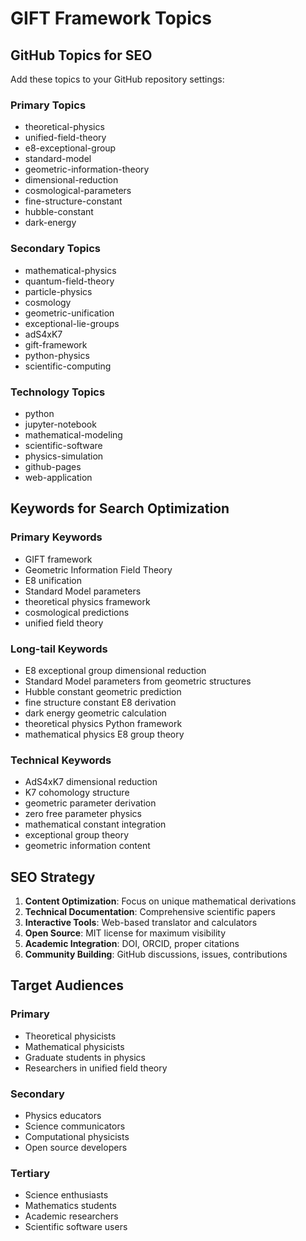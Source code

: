 # GIFT Framework Topics

## GitHub Topics for SEO

Add these topics to your GitHub repository settings:

### Primary Topics
- theoretical-physics
- unified-field-theory
- e8-exceptional-group
- standard-model
- geometric-information-theory
- dimensional-reduction
- cosmological-parameters
- fine-structure-constant
- hubble-constant
- dark-energy

### Secondary Topics
- mathematical-physics
- quantum-field-theory
- particle-physics
- cosmology
- geometric-unification
- exceptional-lie-groups
- adS4xK7
- gift-framework
- python-physics
- scientific-computing

### Technology Topics
- python
- jupyter-notebook
- mathematical-modeling
- scientific-software
- physics-simulation
- github-pages
- web-application

## Keywords for Search Optimization

### Primary Keywords
- GIFT framework
- Geometric Information Field Theory
- E8 unification
- Standard Model parameters
- theoretical physics framework
- cosmological predictions
- unified field theory

### Long-tail Keywords
- E8 exceptional group dimensional reduction
- Standard Model parameters from geometric structures
- Hubble constant geometric prediction
- fine structure constant E8 derivation
- dark energy geometric calculation
- theoretical physics Python framework
- mathematical physics E8 group theory

### Technical Keywords
- AdS4xK7 dimensional reduction
- K7 cohomology structure
- geometric parameter derivation
- zero free parameter physics
- mathematical constant integration
- exceptional group theory
- geometric information content

## SEO Strategy

1. **Content Optimization**: Focus on unique mathematical derivations
2. **Technical Documentation**: Comprehensive scientific papers
3. **Interactive Tools**: Web-based translator and calculators
4. **Open Source**: MIT license for maximum visibility
5. **Academic Integration**: DOI, ORCID, proper citations
6. **Community Building**: GitHub discussions, issues, contributions

## Target Audiences

### Primary
- Theoretical physicists
- Mathematical physicists
- Graduate students in physics
- Researchers in unified field theory

### Secondary
- Physics educators
- Science communicators
- Computational physicists
- Open source developers

### Tertiary
- Science enthusiasts
- Mathematics students
- Academic researchers
- Scientific software users
